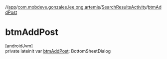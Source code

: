 //[app](../../../index.md)/[com.mobdeve.gonzales.lee.ong.artemis](../index.md)/[SearchResultsActivity](index.md)/[btmAddPost](btm-add-post.md)

# btmAddPost

[androidJvm]\
private lateinit var [btmAddPost](btm-add-post.md): BottomSheetDialog
